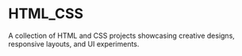 # HTML_CSS
A collection of HTML and CSS projects showcasing creative designs, responsive layouts, and UI experiments.

